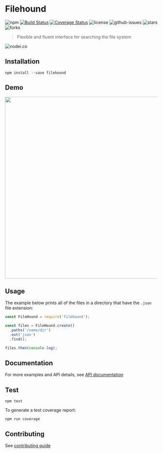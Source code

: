 # Filehound

![npm](https://img.shields.io/npm/v/filehound.svg)
[![Build Status](https://travis-ci.org/nspragg/filehound.svg)](https://travis-ci.org/nspragg/filehound) [![Coverage Status](https://coveralls.io/repos/github/nspragg/filehound/badge.svg?branch=master)](https://coveralls.io/github/nspragg/filehound?branch=master)
 ![license](https://img.shields.io/badge/license-MIT-blue.svg) 
![github-issues](https://img.shields.io/github/issues/nspragg/filehound.svg)
![stars](https://img.shields.io/github/stars/nspragg/filehound.svg)
![forks](https://img.shields.io/github/forks/nspragg/filehound.svg)
> Flexible and fluent interface for searching the file system

![nodei.co](https://nodei.co/npm/filehound.png?downloads=true&downloadRank=true&stars=true)


## Installation

```
npm install --save filehound
```

## Demo

<img src="https://cloud.githubusercontent.com/assets/917111/13683231/7e915c2c-e6fd-11e5-9d58-e7228cf76ccf.gif" width="600"/>

## Usage

The example below prints all of the files in a directory that have the `.json` file extension:

```js
const FileHound = require('filehound');

const files = FileHound.create()
  .paths('/some/dir')
  .ext('json')
  .find();

files.then(console.log);
```

## Documentation
For more examples and API details, see [API documentation](https://nspragg.github.io/filehound/)

## Test

```
npm test
```

To generate a test coverage report:

```
npm run coverage
```
## Contributing

See [contributing guide](./CONTRIBUTING.md)
